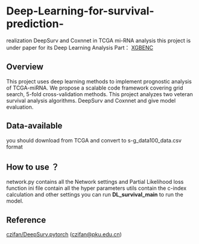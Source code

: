 # Deep-Learning-for-survival-prediction-
realization DeepSurv and Coxnnet in TCGA mi-RNA analysis 
this project is under paper for its Deep Learning Analysis Part： [XGBENC](google.com)  
##  Overview
This project uses deep learning methods to implement prognostic analysis of TCGA-miRNA. We propose a scalable code framework covering grid search, 5-fold cross-validation methods. This project analyzes two veteran survival analysis algorithms. DeepSurv and Coxnnet and give model evaluation.
##  Data-available
you should download from TCGA and convert to s-g_data100_data.csv format
##  How to use ？
network.py contains all the Network settings and Partial Likelihood loss function
ini file contain all the hyper parameters
utils contain the c-index calculation and other settings
you can run **DL_survival_main** to run the model.

##  Reference
[czifan/DeepSurv.pytorch](https://github.com/czifan/DeepSurv.pytorch) (czifan@pku.edu.cn)
